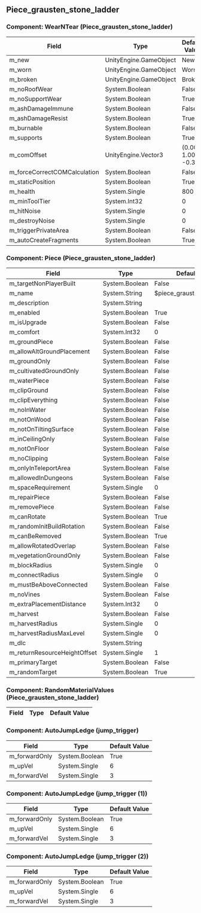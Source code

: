 ## Piece_grausten_stone_ladder

### Component: WearNTear (Piece_grausten_stone_ladder)

|Field|Type|Default Value|
|-----|----|-------------|
|m_new|UnityEngine.GameObject|New|
|m_worn|UnityEngine.GameObject|Worn|
|m_broken|UnityEngine.GameObject|Broken|
|m_noRoofWear|System.Boolean|False|
|m_noSupportWear|System.Boolean|True|
|m_ashDamageImmune|System.Boolean|False|
|m_ashDamageResist|System.Boolean|True|
|m_burnable|System.Boolean|False|
|m_supports|System.Boolean|True|
|m_comOffset|UnityEngine.Vector3|(0.00, 1.00, -0.35)|
|m_forceCorrectCOMCalculation|System.Boolean|False|
|m_staticPosition|System.Boolean|True|
|m_health|System.Single|800|
|m_minToolTier|System.Int32|0|
|m_hitNoise|System.Single|0|
|m_destroyNoise|System.Single|0|
|m_triggerPrivateArea|System.Boolean|False|
|m_autoCreateFragments|System.Boolean|True|

### Component: Piece (Piece_grausten_stone_ladder)

|Field|Type|Default Value|
|-----|----|-------------|
|m_targetNonPlayerBuilt|System.Boolean|False|
|m_name|System.String|$piece_grausten_stoneladder|
|m_description|System.String||
|m_enabled|System.Boolean|True|
|m_isUpgrade|System.Boolean|False|
|m_comfort|System.Int32|0|
|m_groundPiece|System.Boolean|False|
|m_allowAltGroundPlacement|System.Boolean|False|
|m_groundOnly|System.Boolean|False|
|m_cultivatedGroundOnly|System.Boolean|False|
|m_waterPiece|System.Boolean|False|
|m_clipGround|System.Boolean|False|
|m_clipEverything|System.Boolean|False|
|m_noInWater|System.Boolean|False|
|m_notOnWood|System.Boolean|False|
|m_notOnTiltingSurface|System.Boolean|False|
|m_inCeilingOnly|System.Boolean|False|
|m_notOnFloor|System.Boolean|False|
|m_noClipping|System.Boolean|False|
|m_onlyInTeleportArea|System.Boolean|False|
|m_allowedInDungeons|System.Boolean|False|
|m_spaceRequirement|System.Single|0|
|m_repairPiece|System.Boolean|False|
|m_removePiece|System.Boolean|False|
|m_canRotate|System.Boolean|True|
|m_randomInitBuildRotation|System.Boolean|False|
|m_canBeRemoved|System.Boolean|True|
|m_allowRotatedOverlap|System.Boolean|False|
|m_vegetationGroundOnly|System.Boolean|False|
|m_blockRadius|System.Single|0|
|m_connectRadius|System.Single|0|
|m_mustBeAboveConnected|System.Boolean|False|
|m_noVines|System.Boolean|False|
|m_extraPlacementDistance|System.Int32|0|
|m_harvest|System.Boolean|False|
|m_harvestRadius|System.Single|0|
|m_harvestRadiusMaxLevel|System.Single|0|
|m_dlc|System.String||
|m_returnResourceHeightOffset|System.Single|1|
|m_primaryTarget|System.Boolean|False|
|m_randomTarget|System.Boolean|True|

### Component: RandomMaterialValues (Piece_grausten_stone_ladder)

|Field|Type|Default Value|
|-----|----|-------------|

### Component: AutoJumpLedge (jump_trigger)

|Field|Type|Default Value|
|-----|----|-------------|
|m_forwardOnly|System.Boolean|True|
|m_upVel|System.Single|6|
|m_forwardVel|System.Single|3|

### Component: AutoJumpLedge (jump_trigger (1))

|Field|Type|Default Value|
|-----|----|-------------|
|m_forwardOnly|System.Boolean|True|
|m_upVel|System.Single|6|
|m_forwardVel|System.Single|3|

### Component: AutoJumpLedge (jump_trigger (2))

|Field|Type|Default Value|
|-----|----|-------------|
|m_forwardOnly|System.Boolean|True|
|m_upVel|System.Single|6|
|m_forwardVel|System.Single|3|

